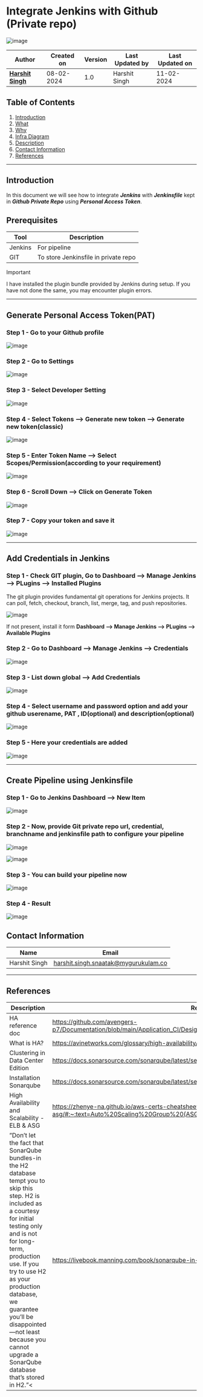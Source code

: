 # Integrate Jenkins with Github (Private repo)
![image](https://github.com/avengers-p7/Documentation/assets/156056444/01d3b63b-1a88-489d-a5dd-7e331de0c695)

| Author                                                           | Created on  | Version    | Last Updated by | Last Updated on |
| ---------------------------------------------------------------- | ----------- | ---------- | --------------- | --------------- |
| **[Harshit Singh](https://github.com/Panu-S-Harshit-Ninja-07)**  | 08-02-2024  | 1.0        | Harshit Singh   | 11-02-2024      |

## Table  of Contents

1. [Introduction](#Introduction)
2. [What](#What)
3. [Why](#Why)
4. [Infra Diagram](#Infra-Diagram)
5. [Description](#Description)
6. [Contact Information](#Contact-Information)
7. [References](#References)
***

## Introduction
In this document we will see how to integrate _**Jenkins**_  with _**Jenkinsfile**_ kept in _**Github Private Repo**_ using _**Personal Access Token**_.  
## Prerequisites
| Tool | Description |
| ---- | ----------- |
| Jenkins | For pipeline |
| GIT | To store Jenkinsfile in private repo |

> [!Important]
> I have installed the plugin bundle provided by Jenkins during setup. If you have not done the same, you may encounter plugin errors.

***
## Generate Personal Access Token(PAT)
### Step 1 - Go to your Github profile
![image](https://github.com/avengers-p7/Documentation/assets/156056444/20666213-cad3-4c0b-a4fa-07fcd7902793)
### Step 2 - Go to Settings
![image](https://github.com/avengers-p7/Documentation/assets/156056444/cd831c21-3327-472c-b58a-12265322517c)

### Step 3 - Select Developer Setting
![image](https://github.com/avengers-p7/Documentation/assets/156056444/3279196e-b243-4af7-a3a0-61a7359be041)

### Step 4 - Select Tokens --> Generate new token --> Generate new token(classic)
![image](https://github.com/avengers-p7/Documentation/assets/156056444/0e05f52e-b375-44de-97ab-824234b6cbbf)

### Step 5 - Enter Token Name --> Select Scopes/Permission(according to your requirement)
![image](https://github.com/avengers-p7/Documentation/assets/156056444/8657f90a-4e3a-4023-88b6-bf84394092e7)

### Step 6 - Scroll Down --> Click on Generate Token
![image](https://github.com/avengers-p7/Documentation/assets/156056444/46a0abf3-1bd6-478b-b7e1-61910704ef7c)

### Step 7 - Copy your  token and save it  
![image](https://github.com/avengers-p7/Documentation/assets/156056444/38704809-d3d3-4363-a780-0c97567d5948)
***
## Add Credentials in Jenkins
### Step 1 - Check GIT plugin, Go to Dashboard --> Manage Jenkins --> PLugins --> Installed Plugins
The git plugin provides fundamental git operations for Jenkins projects. It can poll, fetch, checkout, branch, list, merge, tag, and push repositories.

![image](https://github.com/avengers-p7/Documentation/assets/156056444/dd5e89aa-66b7-4272-9afe-1e99b772ba94)

If not present, install it form  **Dashboard --> Manage Jenkins --> PLugins --> Available Plugins**
### Step 2 - Go to Dashboard --> Manage Jenkins --> Credentials
![image](https://github.com/avengers-p7/Documentation/assets/156056444/7ddbd779-4cce-4ab8-b074-6ead1451db36)

### Step 3 - List down global --> Add Credentials 
![image](https://github.com/avengers-p7/Documentation/assets/156056444/88663437-cf1f-4d20-b6d6-f853ca572735)

### Step 4 - Select username and password option and  add your github userename, PAT , ID(optional) and description(optional)
![image](https://github.com/avengers-p7/Documentation/assets/156056444/d0a4cac0-52e7-4883-a05a-e24a166f3388)

### Step 5 - Here your credentials are added
![image](https://github.com/avengers-p7/Documentation/assets/156056444/094747b8-5a49-4ca6-a6cd-355f06b5ebea)
***
## Create Pipeline using Jenkinsfile 
### Step 1 - Go to Jenkins Dashboard --> New Item
![image](https://github.com/avengers-p7/Documentation/assets/156056444/95f92018-1a2e-4099-9e44-916a0419877a)

### Step 2 - Now, provide Git private repo url, credential, branchname and jenkinsfile path to  configure your pipeline 
![image](https://github.com/avengers-p7/Documentation/assets/156056444/25fe31e2-127d-45ef-bfd2-4a985a443f79)

![image](https://github.com/avengers-p7/Documentation/assets/156056444/a0172809-4206-4ebf-a050-4afd3bb24d44)

### Step 3 - You can build your pipeline now
![image](https://github.com/avengers-p7/Documentation/assets/156056444/ba41da3b-ec43-4493-bd89-245a42172771)

### Step 4 - Result
![image](https://github.com/avengers-p7/Documentation/assets/156056444/8fcc37f0-1187-41c3-bccd-ca9d6c75bcef)

## Contact Information

|     Name         | Email  |
| -----------------| ------------------------------------ |
| Harshit Singh    | harshit.singh.snaatak@mygurukulam.co |
***

## References

| Description                                   | References  
| --------------------------------------------  | -------------------------------------------------|
| HA  reference doc | https://github.com/avengers-p7/Documentation/blob/main/Application_CI/Design/DevOps%20Practices/High%20Availability/README.md |
| What is HA?                                   | https://avinetworks.com/glossary/high-availability/ |
| Clustering in Data Center Edition             | https://docs.sonarsource.com/sonarqube/latest/setup-and-upgrade/configure-and-operate-a-cluster/ |
| Installation Sonarqube                        | https://docs.sonarsource.com/sonarqube/latest/setup-and-upgrade/install-the-server/introduction/ |
| High Availability and Scalability - ELB & ASG | https://zhenye-na.github.io/aws-certs-cheatsheet/posts/ha-elb-asg/#:~:text=Auto%20Scaling%20Group%20(ASG),instances%20to%20a%20load%20balancer |
| ”Don’t let the fact that SonarQube bundles-in the H2 database tempt you to skip this step. H2 is included as a courtesy for initial testing only and is not for long-term, production use. If you try to use H2 as your production database, we guarantee you’ll be disappointed—not least because you cannot upgrade a SonarQube database that’s stored in H2.”<| https://livebook.manning.com/book/sonarqube-in-action/appendix-a/ |
